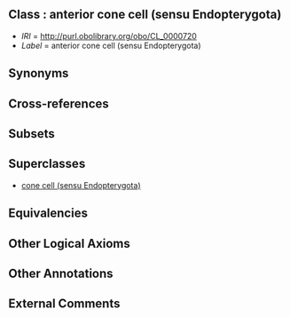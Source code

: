 
## Class : anterior cone cell (sensu Endopterygota)

 * *IRI* = http://purl.obolibrary.org/obo/CL_0000720
 * *Label* = anterior cone cell (sensu Endopterygota)

## Synonyms


## Cross-references


## Subsets


## Superclasses

 * [cone cell (sensu Endopterygota)](../../CL/18/CL_0000718.md)

## Equivalencies


## Other Logical Axioms


## Other Annotations


## External Comments

